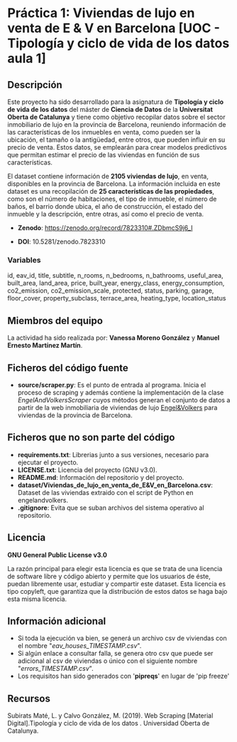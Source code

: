 # Práctica 1: Viviendas de lujo en venta de E & V en Barcelona [UOC - Tipología y ciclo de vida de los datos aula 1]

## Descripción

Este proyecto ha sido desarrollado para la asignatura de **Tipología y ciclo de vida de los datos** del máster de **Ciencia de Datos** de la **Universitat Oberta de Catalunya** y tiene como objetivo recopilar datos sobre el sector inmobiliario de lujo en la provincia de Barcelona, reuniendo información de las características de los inmuebles en venta, como pueden ser la ubicación, el tamaño o la antigüedad, entre otros, que pueden influir en su precio de venta. Estos datos, se emplearán para crear modelos predictivos que permitan estimar el precio de las viviendas en función de sus características.

El dataset contiene información de **2105 viviendas de lujo**, en venta, disponibles en la provincia de Barcelona. La información incluida en este dataset es una recopilación de **25 características de las propiedades**, como son el número de habitaciones, el tipo de inmueble, el número de baños, el barrio donde ubica, el año de construcción, el estado del inmueble y la descripción, entre otras, así como el precio de venta.

* **Zenodo**: https://zenodo.org/record/7823310#.ZDbmcS9j6_I

* **DOI**: 10.5281/zenodo.7823310

### Variables

id, eav_id, title, subtitle, n_rooms, n_bedrooms, n_bathrooms, useful_area, built_area, land_area, price, built_year, energy_class, energy_consumption, co2_emission, co2_emission_scale, protected, status, parking, garage, floor_cover, property_subclass, terrace_area, heating_type, location_status

## Miembros del equipo

La actividad ha sido realizada por: **Vanessa Moreno González** y **Manuel Ernesto Martínez Martín**.

## Ficheros del código fuente

* **source/scraper.py**: Es el punto de entrada al programa. Inicia el proceso de scraping y además contiene la implementación de la clase _EngelAndVolkersScraper_ cuyos métodos generan el conjunto de datos a partir de la web inmobiliaria de viviendas de lujo [Engel&Volkers](https://www.engelvoelkers.com/es/) para viviendas de la provincia de Barcelona.

## Ficheros que no son parte del código

* **requirements.txt**: Librerias junto a sus versiones, necesario para ejecutar el proyecto.
* **LICENSE.txt**: Licencia del proyecto (GNU v3.0).
* **README.md**: Información del repositorio y del proyecto.
* **dataset/Viviendas_de_lujo_en_venta_de_E&V_en_Barcelona.csv**: Dataset de las viviendas extraido con el script de Python en engelandvolkers.
* **.gitignore**: Evita que se suban archivos del sistema operativo al repositorio.

## Licencia

**GNU General Public License v3.0**

La razón principal para elegir esta licencia es que se trata de una licencia de software libre y código abierto y permite que los usuarios de éste, puedan libremente usar, estudiar y compartir este dataset. Esta licencia es tipo copyleft, que garantiza que la distribución de estos datos se haga bajo esta misma licencia.

## Información adicional

* Si toda la ejecución va bien, se generá un archivo csv de viviendas con el nombre "_eav_houses_TIMESTAMP.csv_".
* Si algún enlace a consultar falla, se genera otro csv que puede ser adicional al csv de viviendas o único con el siguiente nombre "_errors_TIMESTAMP.csv_".
* Los requisitos han sido generados con '**pipreqs**' en lugar de 'pip freeze'

## Recursos

Subirats Maté, L. y Calvo González, M. (2019). Web Scraping [Material Digital].Tipología y ciclo de vida de los datos . Universidad Oberta de Catalunya.
